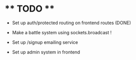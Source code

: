 # ** TODO **
- Set up auth/protected routing on frontend routes (DONE)

- Make a battle system using sockets.broadcast !

- Set up /signup emailing service

- Set up admin system in frontend
